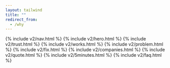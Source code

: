 ```yaml
---
layout: tailwind
title: ""
redirect_from:
  - /why
---
```


{% include v2/nav.html %}
{% include v2/hero.html %}
{% include v2/trust.html %}
{% include v2/works.html %}
{% include v2/problem.html %}
{% include v2/fix.html %}
{% include v2/companies.html %}
{% include v2/quote.html %}
{% include v2/5minutes.html %}
{% include v2/faq.html %}
